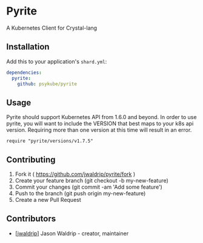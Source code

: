 # Pyrite

A Kubernetes Client for Crystal-lang

## Installation

Add this to your application's `shard.yml`:

```yaml
dependencies:
  pyrite:
    github: psykube/pyrite
```

## Usage

Pyrite should support Kubernetes API from 1.6.0 and beyond. In order to use 
pyrite, you will want to include the VERSION that best maps to your k8s api version.
Requiring more than one version at this time will result in an error.

```crystal
require "pyrite/versions/v1.7.5"
```

## Contributing

1. Fork it ( https://github.com/jwaldrip/pyrite/fork )
2. Create your feature branch (git checkout -b my-new-feature)
3. Commit your changes (git commit -am 'Add some feature')
4. Push to the branch (git push origin my-new-feature)
5. Create a new Pull Request

## Contributors

- [[jwaldrip]](https://github.com/jwaldrip) Jason Waldrip - creator, maintainer
